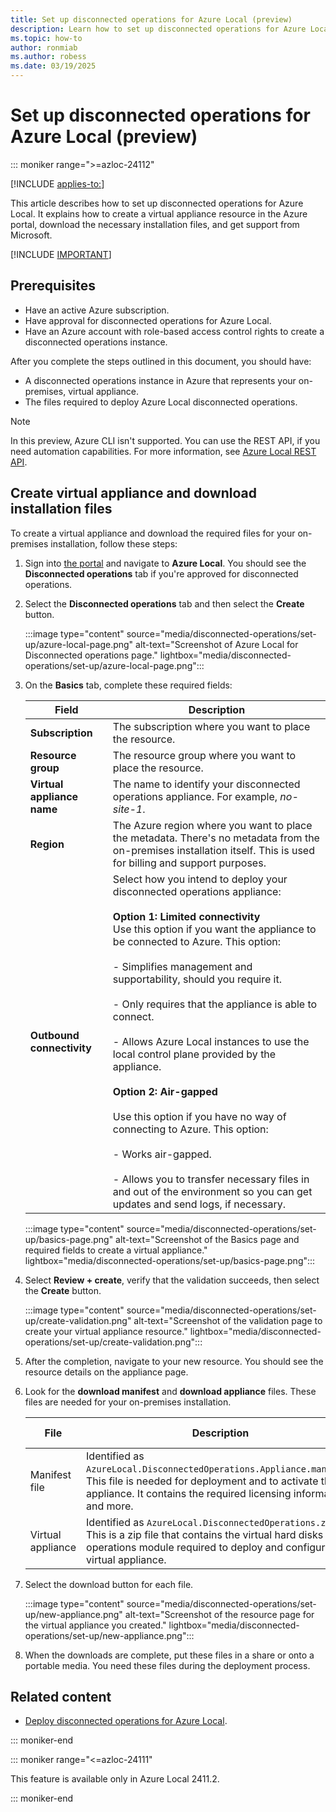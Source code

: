 ```yaml
---
title: Set up disconnected operations for Azure Local (preview)
description: Learn how to set up disconnected operations for Azure Local by creating a disconnected operations resource in the Portal (preview).
ms.topic: how-to
author: ronmiab
ms.author: robess
ms.date: 03/19/2025
---
```


# Set up disconnected operations for Azure Local (preview)

::: moniker range=">=azloc-24112"

[!INCLUDE [applies-to:](../includes/release-2411-1-later.md)]

This article describes how to set up disconnected operations for Azure Local. It explains how to create a virtual appliance resource in the Azure portal, download the necessary installation files, and get support from Microsoft.

[!INCLUDE [IMPORTANT](../includes/disconnected-operations-preview.md)]

## Prerequisites

- Have an active Azure subscription.  
- Have approval for disconnected operations for Azure Local.
- Have an Azure account with role-based access control rights to create a disconnected operations instance.

After you complete the steps outlined in this document, you should have:  

- A disconnected operations instance in Azure that represents your on-premises, virtual appliance.  
- The files required to deploy Azure Local disconnected operations.

> [!NOTE]
> In this preview, Azure CLI isn't supported. You can use the REST API, if you need automation capabilities. For more information, see [Azure Local REST API](/cli/azure/use-azure-cli-rest-command?tabs=bash).

## Create virtual appliance and download installation files

To create a virtual appliance and download the required files for your on-premises installation, follow these steps:

1. Sign into [the portal](https://portal.azure.com) and navigate to **Azure Local**. You should see the **Disconnected operations** tab if you're approved for disconnected operations.

2. Select the **Disconnected operations** tab and then select the **Create** button.

    :::image type="content" source="media/disconnected-operations/set-up/azure-local-page.png" alt-text="Screenshot of Azure Local for Disconnected operations page." lightbox="media/disconnected-operations/set-up/azure-local-page.png":::

3. On the **Basics** tab, complete these required fields:  

    | Field               | Description                                                              |  
    |---------------------|--------------------------------------------------------------------------|  
    | **Subscription**    | The subscription where you want to place the resource.                   |  
    | **Resource group**  | The resource group where you want to place the resource.                 |  
    | **Virtual appliance name** | The name to identify your disconnected operations appliance. For example, *no-site-1*. |  
    | **Region**          | The Azure region where you want to place the metadata. There's no metadata from the on-premises installation itself. This is used for billing and support purposes. |  
    | **Outbound connectivity** | Select how you intend to deploy your disconnected operations appliance: <br></br> **Option 1: Limited connectivity** </br> Use this option if you want the appliance to be connected to Azure. This option: <br></br> - Simplifies management and supportability, should you require it. <br></br> - Only requires that the appliance is able to connect. <br></br> - Allows Azure Local instances to use the local control plane provided by the appliance. <br></br> **Option 2: Air-gapped** </br></br> Use this option if you have no way of connecting to Azure. This option: <br></br> - Works air-gapped. <br></br> - Allows you to transfer necessary files in and out of the environment so you can get updates and send logs, if necessary. |

    :::image type="content" source="media/disconnected-operations/set-up/basics-page.png" alt-text="Screenshot of the Basics page and required fields to create a virtual appliance." lightbox="media/disconnected-operations/set-up/basics-page.png":::

4. Select **Review + create**, verify that the validation succeeds, then select the **Create** button.  

    :::image type="content" source="media/disconnected-operations/set-up/create-validation.png" alt-text="Screenshot of the validation page to create your virtual appliance resource." lightbox="media/disconnected-operations/set-up/create-validation.png":::

5. After the completion, navigate to your new resource. You should see the resource details on the appliance page.

6. Look for the **download manifest** and **download appliance** files. These files are needed for your on-premises installation.

    | File | Description | Estimated size |  
    |------|-------------|----------------|  
    | Manifest file | Identified as `AzureLocal.DisconnectedOperations.Appliance.manifest`. This file is needed for deployment and to activate the appliance. It contains the required licensing information and more. | < 1 KB |  
    | Virtual appliance | Identified as `AzureLocal.DisconnectedOperations.zip`. This is a zip file that contains the virtual hard disks and operations module required to deploy and configure the virtual appliance. | 70 GB+ |  

7. Select the download button for each file.

   :::image type="content" source="media/disconnected-operations/set-up/new-appliance.png" alt-text="Screenshot of the resource page for the virtual appliance you created." lightbox="media/disconnected-operations/set-up/new-appliance.png":::

8. When the downloads are complete, put these files in a share or onto a portable media. You need these files during the deployment process.

## Related content

- [Deploy disconnected operations for Azure Local](disconnected-operations-deploy.md).

::: moniker-end

::: moniker range="<=azloc-24111"

This feature is available only in Azure Local 2411.2.

::: moniker-end
